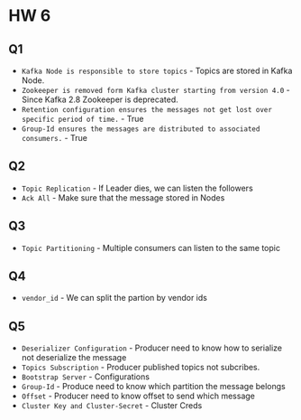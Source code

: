 # HW 6

## Q1

* `Kafka Node is responsible to store topics` - Topics are stored in Kafka Node.
* `Zookeeper is removed form Kafka cluster starting from version 4.0` - Since Kafka 2.8 Zookeeper is deprecated.
* `Retention configuration ensures the messages not get lost over specific period of time.` - True
* `Group-Id ensures the messages are distributed to associated consumers.` - True

## Q2 
* `Topic Replication` - If Leader dies, we can listen the followers
* `Ack All` - Make sure that the message stored in Nodes

## Q3
* `Topic Partitioning` - Multiple consumers can listen to the same topic


## Q4
* `vendor_id` - We can split the partion by vendor ids

## Q5
* `Deserializer Configuration` - Producer need to know how to serialize not deserialize the message
* `Topics Subscription` - Producer published topics not subcribes.
* `Bootstrap Server` - Configurations 
* `Group-Id` - Produce need to know which partition the message belongs
* `Offset` - Producer need to know offset to send which message
* `Cluster Key and Cluster-Secret` - Cluster Creds